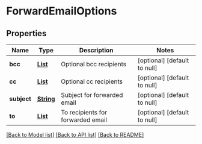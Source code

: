 # ForwardEmailOptions
## Properties

Name | Type | Description | Notes
------------ | ------------- | ------------- | -------------
**bcc** | [**List**](string.md) | Optional bcc recipients | [optional] [default to null]
**cc** | [**List**](string.md) | Optional cc recipients | [optional] [default to null]
**subject** | [**String**](string.md) | Subject for forwarded email | [optional] [default to null]
**to** | [**List**](string.md) | To recipients for forwarded email | [optional] [default to null]

[[Back to Model list]](../README.md#documentation-for-models) [[Back to API list]](../README.md#documentation-for-api-endpoints) [[Back to README]](../README.md)

